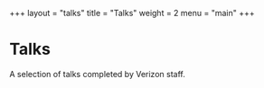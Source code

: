+++
layout = "talks"
title  = "Talks"
weight = 2
menu   = "main"
+++

# Talks

A selection of talks completed by Verizon staff.
